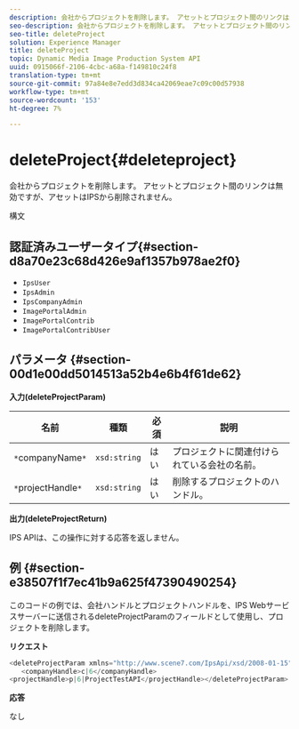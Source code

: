 ```yaml
---
description: 会社からプロジェクトを削除します。 アセットとプロジェクト間のリンクは無効ですが、アセットはIPSから削除されません。
seo-description: 会社からプロジェクトを削除します。 アセットとプロジェクト間のリンクは無効ですが、アセットはIPSから削除されません。
seo-title: deleteProject
solution: Experience Manager
title: deleteProject
topic: Dynamic Media Image Production System API
uuid: 0915066f-2106-4cbc-a68a-f149810c24f8
translation-type: tm+mt
source-git-commit: 97a84e8e7edd3d834ca42069eae7c09c00d57938
workflow-type: tm+mt
source-wordcount: '153'
ht-degree: 7%

---
```



# deleteProject{#deleteproject}

会社からプロジェクトを削除します。 アセットとプロジェクト間のリンクは無効ですが、アセットはIPSから削除されません。

構文

## 認証済みユーザータイプ{#section-d8a70e23c68d426e9af1357b978ae2f0}

* `IpsUser`
* `IpsAdmin`
* `IpsCompanyAdmin`
* `ImagePortalAdmin`
* `ImagePortalContrib`
* `ImagePortalContribUser`

## パラメータ {#section-00d1e00dd5014513a52b4e6b4f61de62}

**入力(deleteProjectParam)**

| 名前 | 種類 | 必須 | 説明 |
|---|---|---|---|
| `*`companyName`*` | `xsd:string` | はい | プロジェクトに関連付けられている会社の名前。 |
| `*`projectHandle`*` | `xsd:string` | はい | 削除するプロジェクトのハンドル。 |

**出力(deleteProjectReturn)**

IPS APIは、この操作に対する応答を返しません。

## 例 {#section-e38507f1f7ec41b9a625f47390490254}

このコードの例では、会社ハンドルとプロジェクトハンドルを、IPS Webサービスサーバーに送信されるdeleteProjectParamのフィールドとして使用し、プロジェクトを削除します。

**リクエスト**

```java
<deleteProjectParam xmlns="http://www.scene7.com/IpsApi/xsd/2008-01-15">
   <companyHandle>c|6</companyHandle>
<projectHandle>p|6|ProjectTestAPI</projectHandle></deleteProjectParam>
```

**応答**

なし
